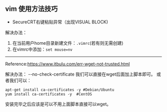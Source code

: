 vim 使用方法技巧
-----------------
* SecureCRT右键粘贴异常（出现VISUAL BLOCK)

解决办法：
1. 在当前用户home目录新建文件：`.vimrc`(若有则无需创建)<br>
2. 在vimrc中添加：`set mouse=nv`<br>

-----------------------------------------------------------
Reference:https://www.itbulu.com/err-wget-not-trusted.html

解决办法：
--no-check-certificate
我们可以直接在wget后面加上脚本即可。
或者我们可以：
```
apt-get install ca-certificates -y #Debian/Ubuntu
yum install ca-certificates -y  #CentOS
```
安装完毕之后应该是可以不用上面脚本直接可以wget。
